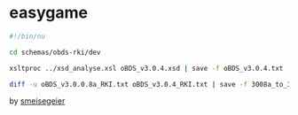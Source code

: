 # easygame

```bash
#!/bin/nu

cd schemas/obds-rki/dev

xsltproc ../xsd_analyse.xsl oBDS_v3.0.4.xsd | save -f oBDS_v3.0.4.txt

diff -u oBDS_v3.0.0.8a_RKI.txt oBDS_v3.0.4_RKI.txt | save -f 3008a_to_304.diff
```

by [smeisegeier](https://github.com/smeisegeier)
